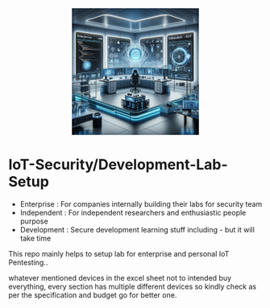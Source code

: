 <div style="text-align:center;">
  <img src="iot-lab-setup.png" alt="IoT Lab Setup" width="50%">
</div>

# IoT-Security/Development-Lab-Setup
- Enterprise  : For companies internally building their labs for security team
- Independent : For independent researchers and enthusiastic people purpose 
- Development : Secure development learning stuff including - but it will take time



This repo mainly helps to setup lab for enterprise and personal IoT Pentesting..

whatever mentioned devices in the excel sheet not to intended buy everything,  every section has multiple different devices so kindly check as per the specification and budget go for better one.
